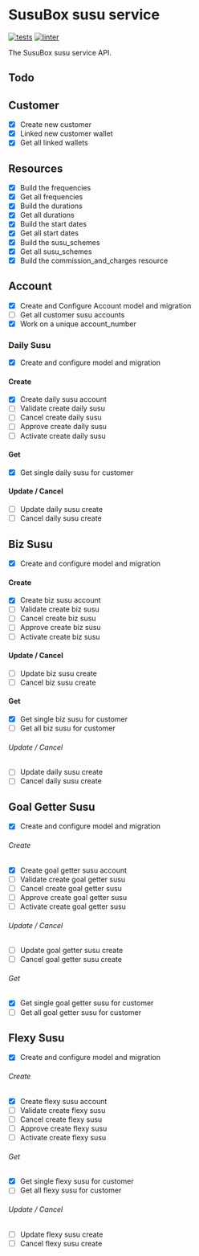 # SusuBox susu service

[![tests](https://github.com/JustSteveKing/api-kit/actions/workflows/tests.yml/badge.svg)](https://github.com/JustSteveKing/api-kit/actions/workflows/tests.yml)
[![linter](https://github.com/JustSteveKing/api-kit/actions/workflows/lint.yml/badge.svg)](https://github.com/JustSteveKing/api-kit/actions/workflows/lint.yml)

The SusuBox susu service API.

## Todo

## Customer
- [x] Create new customer
- [x] Linked new customer wallet
- [x] Get all linked wallets

## Resources
- [x] Build the frequencies
- [x] Get all frequencies
- [x] Build the durations
- [x] Get all durations
- [x] Build the start dates
- [x] Get all start dates
- [x] Build the susu_schemes
- [x] Get all susu_schemes
- [x] Build the commission_and_charges resource

## Account
- [x] Create and Configure Account model and migration
- [ ] Get all customer susu accounts
- [x] Work on a unique account_number

### Daily Susu
- [x] Create and configure model and migration

#### Create
- [x] Create daily susu account
- [ ] Validate create daily susu
- [ ] Cancel create daily susu
- [ ] Approve create daily susu
- [ ] Activate create daily susu

#### Get
- [x] Get single daily susu for customer

#### Update / Cancel
- [ ] Update daily susu create
- [ ] Cancel daily susu create

## Biz Susu
- [x] Create and configure model and migration

#### Create
- [x] Create biz susu account
- [ ] Validate create biz susu
- [ ] Cancel create biz susu
- [ ] Approve create biz susu
- [ ] Activate create biz susu

#### Update / Cancel
- [ ] Update biz susu create
- [ ] Cancel biz susu create

#### Get
- [x] Get single biz susu for customer
- [ ] Get all biz susu for customer

###### Update / Cancel
- [ ] Update daily susu create
- [ ] Cancel daily susu create

## Goal Getter Susu
- [x] Create and configure model and migration

###### Create
- [x] Create goal getter susu account
- [ ] Validate create goal getter susu
- [ ] Cancel create goal getter susu
- [ ] Approve create goal getter susu
- [ ] Activate create goal getter susu

###### Update / Cancel
- [ ] Update goal getter susu create
- [ ] Cancel goal getter susu create

###### Get
- [x] Get single goal getter susu for customer
- [ ] Get all goal getter susu for customer

## Flexy Susu
- [x] Create and configure model and migration

###### Create
- [x] Create flexy susu account
- [ ] Validate create flexy susu
- [ ] Cancel create flexy susu
- [ ] Approve create flexy susu
- [ ] Activate create flexy susu

###### Get
- [x] Get single flexy susu for customer
- [ ] Get all flexy susu for customer

###### Update / Cancel
- [ ] Update flexy susu create
- [ ] Cancel flexy susu create
